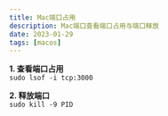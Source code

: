 ```yaml
---
title: Mac端口占用
description: Mac端口查看端口占用与端口释放
date: 2023-01-29
tags: [macos]
---
```


**1. 查看端口占用**  
`sudo lsof -i tcp:3000`

**2. 释放端口**  
`sudo kill -9 PID`


